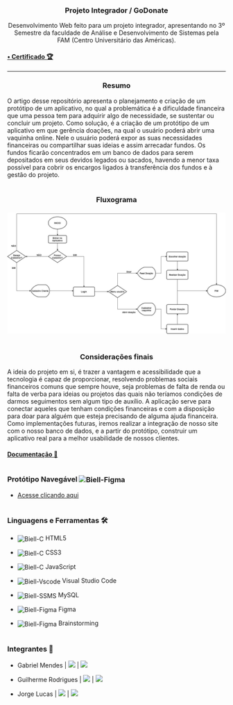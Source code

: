 <div align = "center">
  <h3>
  <b>Projeto Integrador / GoDonate</b></br></div>
  <div align = "center">
  <p>Desenvolvimento Web feito para um projeto integrador, apresentando no 3º Semestre da faculdade de Análise e Desenvolvimento de Sistemas pela FAM (Centro Universitário das Américas).
  </p>
  </div>
  <h4><b><a href="https://github.com/Biellms/ProjetoIntegrador-GoDonate/blob/main/Documentação/Certificado%20CATI%20-%20FAM.pdf" target="_blank"><p target="blank">• Certificado 🏆</a></b></h3>
<hr>

<div>
  <h3><b><center>Resumo</b></h3>
  <p>O artigo desse repositório apresenta o planejamento e criação de um protótipo de um aplicativo, no qual a problemática é a dificuldade financeira que uma pessoa tem para adquirir algo de necessidade, se sustentar ou concluir um projeto. Como solução, é a criação de um protótipo de um aplicativo em que gerência doações, na qual o usuário poderá abrir uma vaquinha online. Nele o usuário poderá expor as suas necessidades financeiras ou compartilhar suas ideias e assim arrecadar fundos. Os fundos ficarão concentrados em um banco de dados para serem depositados em seus devidos legados ou sacados, havendo a menor taxa possível para cobrir os encargos ligados à transferência dos fundos e à gestão do projeto.</p>
  </div>

#

<div align = "center">
  <p><b><h3>Fluxograma</b>
  <br><br>
  <img width="750px" src="https://github.com/Biellms/ProjetoIntegrador-GoDonate/blob/main/Documentação/Fluxograma%20P.I.jpg"/>
  </div>

#

<div>
  <h3><b><center>Considerações finais</b></h3>
  <p>A ideia do projeto em si, é trazer a vantagem e acessibilidade que a tecnologia é capaz de proporcionar, resolvendo problemas sociais financeiros comuns que sempre houve, seja problemas de falta de renda ou falta de verba para ideias ou projetos das quais não teríamos condições de darmos seguimentos sem algum tipo de auxílio. A aplicação serve para conectar aqueles que tenham condições financeiras e com a disposição para doar para alguém que esteja precisando de alguma ajuda financeira.</br>Como implementações futuras, iremos realizar a integração de nosso site com o nosso banco de dados, e a partir do protótipo, construir um aplicativo real para a melhor usabilidade de nossos clientes.
</p>
  </div>

<h4><a href="https://github.com/Biellms/ProjetoIntegrador-GoDonate/tree/main/Documentação" target="_blank"><p target="blank">Documentação 📄</a></h3>

#
  
### **Protótipo Navegável** <img align="center" alt="Biell-Figma" height="25" width="35" src="https://cdn.jsdelivr.net/gh/devicons/devicon/icons/figma/figma-original.svg"/>

- <a href="https://www.figma.com/proto/I28Hxl6ExJ052KJ8sKla9u/Gestor-Donativo?node-id=21%3A59&scaling=contain&page-id=0%3A1&starting-point-node-id=21%3A59" target="_blank"><p target="_blank">Acesse clicando aqui</a>

#

### **Linguagens e Ferramentas** 🛠
- <img align="center" alt="Biell-C" height="25" width="35" src="https://cdn.jsdelivr.net/gh/devicons/devicon/icons/html5/html5-original.svg"/> HTML5
- <img align="center" alt="Biell-C" height="25" width="35" src="https://cdn.jsdelivr.net/gh/devicons/devicon/icons/css3/css3-original.svg"/> CSS3
- <img align="center" alt="Biell-C" height="25" width="35" src="https://cdn.jsdelivr.net/gh/devicons/devicon/icons/javascript/javascript-original.svg"/> JavaScript
- <img align="center" alt="Biell-Vscode" height="25" width="35" src="https://cdn.jsdelivr.net/gh/devicons/devicon/icons/vscode/vscode-original.svg"/> Visual Studio Code
- <img align="center" alt="Biell-SSMS" height="25" width="35" src="https://cdn.jsdelivr.net/gh/devicons/devicon/icons/mysql/mysql-original-wordmark.svg"/> MySQL 
- <img align="center" alt="Biell-Figma" height="25" width="35" src="https://cdn.jsdelivr.net/gh/devicons/devicon/icons/figma/figma-original.svg"/> Figma

- <img align="center" alt="Biell-Figma" height="25" width="35" src="https://i.imgur.com/JhA0enO.png"/> Brainstorming

#

### **Integrantes** 🤖

- Gabriel Mendes |  <a href="https://www.linkedin.com/in/gabriel-mendes-0706ab1b8" target="_blank"><img src="https://img.shields.io/badge/-Linkedin-blue" target="_blank"></a> |  <a href="https://github.com/Biellms" target="_blank"><img src="https://img.shields.io/badge/-Github-gray" target="_blank"></a> 
- Guilherme Rodrigues |  <a href="https://www.linkedin.com/in/guilhermedev/" target="_blank"><img src="https://img.shields.io/badge/-Linkedin-blue" target="_blank"></a> |  <a href="https://github.com/GuilhermeRodriguesSantos?tab=repositories" target="_blank"><img src="https://img.shields.io/badge/-Github-gray" target="_blank"></a>

- Jorge Lucas | <a href="https://www.linkedin.com/in/jorge-lucas-8a6160181/" target="_blank"><img src="https://img.shields.io/badge/-Linkedin-blue" target="_blank"></a> |  <a href="jorgelucastanan@gmail.com" target="_blank"><img src="https://img.shields.io/badge/-Email-gray" target="_blank"></a>

